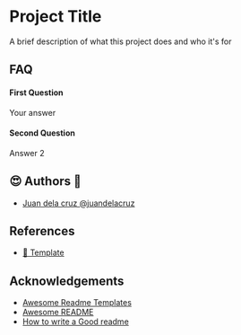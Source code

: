 # Project Title

A brief description of what this project does and who it's for

## FAQ

#### First Question

Your answer

#### Second Question

Answer 2

## 😍 Authors 🚀

- [Juan dela cruz @juandelacruz](https://github.com/anthonygacis)

## References

- [🚀 Template](url)

## Acknowledgements

- [Awesome Readme Templates](https://awesomeopensource.com/project/elangosundar/awesome-README-templates)
- [Awesome README](https://github.com/matiassingers/awesome-readme)
- [How to write a Good readme](https://bulldogjob.com/news/449-how-to-write-a-good-readme-for-your-github-project)
